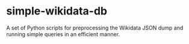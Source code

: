 # simple-wikidata-db
A set of Python scripts for preprocessing the Wikidata JSON dump and running simple queries in an efficient manner.
